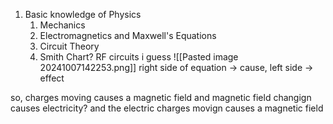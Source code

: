 
1. Basic knowledge of Physics
	1. Mechanics
	2. Electromagnetics and Maxwell's Equations
	3. Circuit Theory
	4. Smith Chart? RF circuits i guess
![[Pasted image 20241007142253.png]]
	right side of equation -> cause, left side -> effect

so, charges moving causes a magnetic field and magnetic field changign causes electricity? and the electric charges movign causes a magnetic field